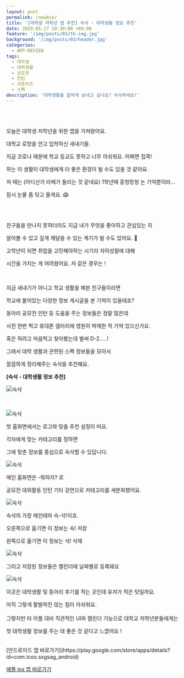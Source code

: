 ```yaml
---
layout: post
permalink: /newbie/
title: '[대학생 저학년 앱 추천] 슥삭 - 대학생활 정보 추천'
date: 2020-05-27 19:30:00 +09:00
feature: '/img/posts/03/th-img.jpg'
background: '/img/posts/03/header.jpg'
categories:
  - APP-REVIEW
tags:
  - 대학생
  - 대학생활
  - 공모전
  - 인턴
  - 서포터즈
  - 스펙
description: '대학생활을 알차게 보내고 싶나요? 슥삭하세요!'
---
```


<br><Br>

오늘은 대학생 저학년을 위한 앱을 가져왔어요.

대학교 로망을 안고 입학하신 새내기들.

지금 코로나 때문에 학교 등교도 못하고 너무 아쉬워요. 어쩌면 집콕!

하는 이 생활이 대학생에게 더 좋은 환경이 될 수도 있을 것 같아요.

저 때는 (어디선가 라떼가 들리는 것 같네요) 1학년때 흥청망청 논 기억뿐이라…

잠시 눈물 좀 닦고 올게요. 😱

<br><br>

친구들을 만나지 못하더라도 지금 내가 무엇을 좋아하고 관심있는 지

알아볼 수 있고 깊게 깨달을 수 있는 계기가 될 수도 있어요. &#128170;

고학년이 되면 취업을 고민해야하는 시기라 자아성찰에 대해

시간을 가지는 게 어려웠어요. 저 같은 경우는 !

 <br>

지금 새내기가 아니고 학교 생활을 해본 친구들이라면

학교에 붙어있는 다양한 정보 게시글을 본 기억이 있을테죠?

동아리 공모전 인턴 등 도움을 주는 정보들은 정말 많은데

사진 한번 찍고 휴대폰 갤러리에 영원히 박제한 적 기억 있으신가요.

혹은 하려고 마음먹고 찾아봤는데 벌써 D-2…..!

그래서 대학 생활과 관련된 스펙 정보들을 모아서

깔끔하게 정리해주는 슥삭을 추천해요.

 **[슥삭 - 대학생활 정보 추천]**

![슥삭](/img/posts/03/img01.jpg)

<br>

![슥삭](/img/posts/03/img02.jpg)

첫 홈화면에서는 로고와 맞춤 추천 설정이 떠요.

각자에게 맞는 카테고리를 정하면

그에 맞춘 정보를 중심으로 슥삭할 수 있답니다.

![슥삭](/img/posts/03/img03.jpg)

메인 홈화면은 -뭐하지? 로

공모전 대외활동 인턴 기타 강연으로 카테고리를 세분화했어요.

![슥삭](/img/posts/03/img04.jpg)

슥삭의 가장 메인테마 슥-삭!이죠.

오른쪽으로 옮기면 이 정보는 슥! 저장

왼쪽으로 옮기면 이 정보는 삭! 삭제

![슥삭](/img/posts/03/img05.jpg)

그리고 저장된 정보들은 캘린더에 날짜별로 등록돼요

![슥삭](/img/posts/03/img06.jpg)

이곳은 대학생활 및 동아리 후기를 적는 곳인데 유저가 적은 탓일까요.

아직 그렇게 활발하진 않는 점이 아쉬워요.
<br><br>
그렇지만 타 어플 대비 직관적인 UI와 캘린더 기능으로 대학교 저학년분들에게는

첫 대학생활 정보를 주는 데 좋은 것 같다고 느꼈어요 !

<br>
[안드로이드 앱 바로가기](https://play.google.com/store/apps/details?id=com.icoo.ssgsag_android)

[애플 ios 앱 바로가기]([https://apps.apple.com/kr/app/%EC%8A%A5%EC%82%AD-%EB%8C%80%ED%95%99%EC%83%9D%ED%99%9C-%EC%A0%95%EB%B3%B4-%EC%B6%94%EC%B2%9C/id1457422029](https://apps.apple.com/kr/app/슥삭-대학생활-정보-추천/id1457422029))
